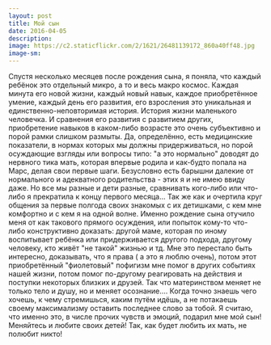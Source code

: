 ```yaml
---
layout: post
title: Мой сын
date: 2016-04-05
description:
image: https://c2.staticflickr.com/2/1621/26481139172_860a40ff48.jpg
image-sm:
---
```

<p>Спустя несколько месяцев после рождения сына, я поняла, что каждый ребёнок это отдельный микро, а то и весь макро космос. Каждая минута его новой жизни, каждый новый навык, каждое приобретённое умение, каждый день его развития, его взросления это уникальная и единственно-неповторимая история. История жизни маленького человечка. И сравнения его развития с развитием других, приобретение навыков в каком-либо возрасте это очень субъективно и порой рамки слишком размыты.
Да, определённо, есть медицинские показатели, в нормах которых мы должны придерживаться, но порой осуждающие взгляды или вопросы типо: "а это нормально" доводят до нервного тика мать, которая впервые родила и как-будто попала на Марс, делая свои первые шаги.
Безусловно есть барышни далекие от нормального и адекватного родительства - этих я и не имею ввиду даже. Но все мы разные и дети разные, сравнивать кого-либо или что-либо я прекратила к концу первого месяца...
Так же как и очертила круг общения за первые полгода своих знакомых с их детишками, с кем мне комфортно и с кем я на одной волне.
Именно рождение сына отучило меня от как такового прямого осуждения, или попыток кому-то что-либо конструктивно доказать: другой маме, которая по иному воспитывает ребёнка или придерживается другого подхода, другому человеку, кто живёт "не такой" жизнью и тд. Мне это перестало быть интересно, доказывать, что я права ( а это я люблю очень), потом этот приобретённый "фиолетовый" пофигизм мне помог в других событиях нашей жизни, потом помог по-другому реагировать на действия и поступки некоторых близких и друзей.
Так что материнством меняет не только тело и душу, но и меняет осознание.... Когда точно знаешь чего хочешь, к чему стремишься, каким путём идёшь, а не потакаешь своему максимализму оставить последнее слово за тобой.
Я считаю, что именно это, в числе прочих чувств и эмоций, подарил мне мой сын!
Меняйтесь и любите своих детей! Так, как будет любить их мать, не полюбит никто!</p>
